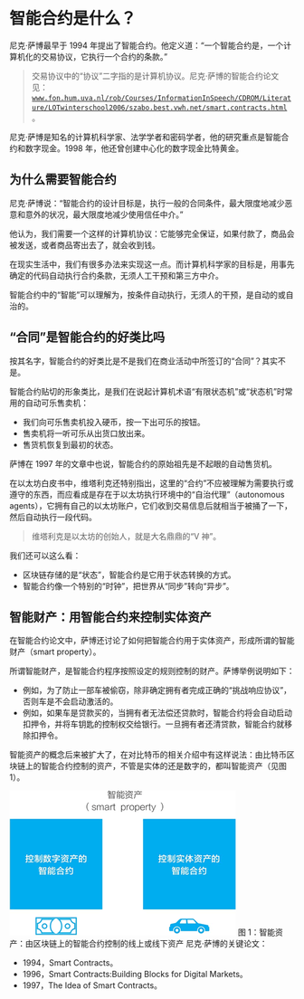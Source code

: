 # 智能合约是什么？

尼克·萨博最早于 1994 年提出了智能合约。他定义道：“一个智能合约是，一个计算机化的交易协议，它执行一个合约的条款。”

> 交易协议中的“协议”二字指的是计算机协议。尼克·萨博的智能合约论文见：[`www.fon.hum.uva.nl/rob/Courses/InformationInSpeech/CDROM/Literature/LOTwinterschool2006/szabo.best.vwh.net/smart.contracts.html`](http://www.fon.hum.uva.nl/rob/Courses/InformationInSpeech/CDROM/Literature/LOTwinterschool2006/szabo.best.vwh.net/smart.contracts.html)。

尼克·萨博是知名的计算机科学家、法学学者和密码学者，他的研究重点是智能合约和数字现金。1998 年，他还曾创建中心化的数字现金比特黄金。

## 为什么需要智能合约

尼克·萨博说：“智能合约的设计目标是，执行一般的合同条件，最大限度地减少恶意和意外的状况，最大限度地减少使用信任中介。”

他认为，我们需要一个这样的计算机协议：它能够完全保证，如果付款了，商品会被发送，或者商品寄出去了，就会收到钱。

在现实生活中，我们有很多办法来实现这一点。而计算机科学家的目标是，用事先确定的代码自动执行合约条款，无须人工干预和第三方中介。

智能合约中的“智能”可以理解为，按条件自动执行，无须人的干预，是自动的或自治的。

## “合同”是智能合约的好类比吗

按其名字，智能合约的好类比是不是我们在商业活动中所签订的“合同”？其实不是。

智能合约贴切的形象类比，是我们在说起计算机术语“有限状态机”或“状态机”时常用的自动可乐售卖机：

*   我们向可乐售卖机投入硬币，按一下出可乐的按钮。
*   售卖机将一听可乐从出货口放出来。
*   售货机恢复到最初的状态。

萨博在 1997 年的文章中也说，智能合约的原始祖先是不起眼的自动售货机。

在以太坊白皮书中，维塔利克还特别指出，这里的“合约”不应被理解为需要执行或遵守的东西，而应看成是存在于以太坊执行环境中的“自治代理”（autonomous agents），它拥有自己的以太坊账户，它们收到交易信息后就相当于被捅了一下，然后自动执行一段代码。

> 维塔利克是以太坊的创始人，就是大名鼎鼎的“V 神”。

我们还可以这么看：

*   区块链存储的是“状态”，智能合约是它用于状态转换的方式。
*   智能合约像一个特别的“时钟”，把世界从“同步”转向“异步”。

## 智能财产：用智能合约来控制实体资产

在智能合约论文中，萨博还讨论了如何把智能合约用于实体资产，形成所谓的智能财产（smart property）。

所谓智能财产，是智能合约程序按照设定的规则控制的财产。萨博举例说明如下：

*   例如，为了防止一部车被偷窃，除非确定拥有者完成正确的“挑战响应协议”，否则车是不会启动激活的。
*   例如，如果车是贷款买的，当拥有者无法偿还贷款时，智能合约将会自动启动扣押令，并将车钥匙的控制权交给银行。一旦拥有者还清贷款，智能合约就移除扣押令。

智能资产的概念后来被扩大了，在对比特币的相关介绍中有这样说法：由比特币区块链上的智能合约控制的资产，不管是实体的还是数字的，都叫智能资产（见图 1）。

![智能资产：由区块链上的智能合约控制的线上或线下资产](img/0202fc3f80c2dbbfb0089c072663337f.jpg)
图 1：智能资产：由区块链上的智能合约控制的线上或线下资产
尼克·萨博的关键论文：

*   1994，Smart Contracts。
*   1996，Smart Contracts:Building Blocks for Digital Markets。
*   1997，The Idea of Smart Contracts。